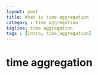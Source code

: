 ```yaml
---
layout: post
title: What is time aggregation
category : time_aggregation
tagline: time aggregation
tags : [intro, time_aggregation]
---
```



# time aggregation

 
